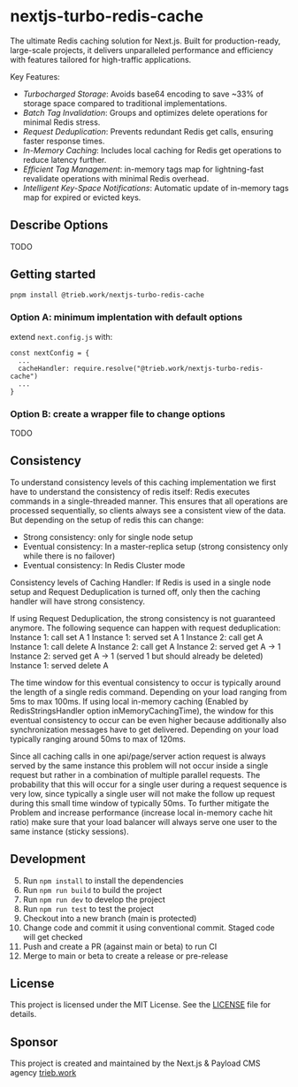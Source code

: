 # nextjs-turbo-redis-cache

The ultimate Redis caching solution for Next.js. Built for production-ready, large-scale projects, it delivers unparalleled performance and efficiency with features tailored for high-traffic applications.

Key Features:

- _Turbocharged Storage_: Avoids base64 encoding to save ~33% of storage space compared to traditional implementations.
- _Batch Tag Invalidation_: Groups and optimizes delete operations for minimal Redis stress.
- _Request Deduplication_: Prevents redundant Redis get calls, ensuring faster response times.
- _In-Memory Caching_: Includes local caching for Redis get operations to reduce latency further.
- _Efficient Tag Management_: in-memory tags map for lightning-fast revalidate operations with minimal Redis overhead.
- _Intelligent Key-Space Notifications_: Automatic update of in-memory tags map for expired or evicted keys.

## Describe Options

TODO

## Getting started

```bash
pnpm install @trieb.work/nextjs-turbo-redis-cache
```

### Option A: minimum implentation with default options
extend `next.config.js` with:
```
const nextConfig = {
  ...
  cacheHandler: require.resolve("@trieb.work/nextjs-turbo-redis-cache")
  ...
}
```

### Option B: create a wrapper file to change options

TODO

## Consistency

To understand consistency levels of this caching implementation we first have to understand the consistency of redis itself:
Redis executes commands in a single-threaded manner. This ensures that all operations are processed sequentially, so clients always see a consistent view of the data.
But depending on the setup of redis this can change:

- Strong consistency: only for single node setup
- Eventual consistency: In a master-replica setup (strong consistency only while there is no failover)
- Eventual consistency: In Redis Cluster mode

Consistency levels of Caching Handler:
If Redis is used in a single node setup and Request Deduplication is turned off, only then the caching handler will have strong consistency.

If using Request Deduplication, the strong consistency is not guaranteed anymore. The following sequence can happen with request deduplication:
Instance 1: call set A 1
Instance 1: served set A 1
Instance 2: call get A
Instance 1: call delete A
Instance 2: call get A
Instance 2: served get A -> 1
Instance 2: served get A -> 1 (served 1 but should already be deleted)
Instance 1: served delete A

The time window for this eventual consistency to occur is typically around the length of a single redis command. Depending on your load ranging from 5ms to max 100ms.
If using local in-memory caching (Enabled by RedisStringsHandler option inMemoryCachingTime), the window for this eventual consistency to occur can be even higher because additionally also synchronization messages have to get delivered. Depending on your load typically ranging around 50ms to max of 120ms.

Since all caching calls in one api/page/server action request is always served by the same instance this problem will not occur inside a single request but rather in a combination of multiple parallel requests. The probability that this will occur for a single user during a request sequence is very low, since typically a single user will not make the follow up request during this small time window of typically 50ms. To further mitigate the Problem and increase performance (increase local in-memory cache hit ratio) make sure that your load balancer will always serve one user to the same instance (sticky sessions).

## Development

5. Run `npm install` to install the dependencies
6. Run `npm run build` to build the project
7. Run `npm run dev` to develop the project
8. Run `npm run test` to test the project
9. Checkout into a new branch (main is protected)
10. Change code and commit it using conventional commit. Staged code will get checked
11. Push and create a PR (against main or beta) to run CI
12. Merge to main or beta to create a release or pre-release

## License

This project is licensed under the MIT License. See the [LICENSE](LICENSE) file for details.


## Sponsor

This project is created and maintained by the Next.js & Payload CMS agency [trieb.work](https://trieb.work)

